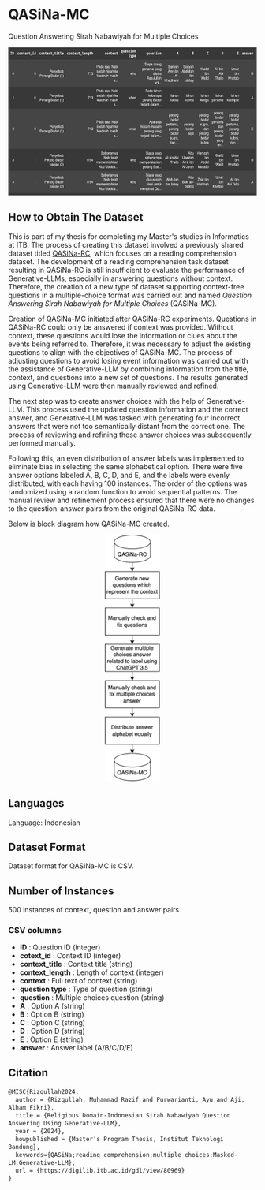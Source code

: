 # QASiNa-MC

Question Answering Sirah Nabawiyah for Multiple Choices


<p align="center">
  <img src="https://github.com/rizquuula/QASiNa-MC/blob/main/example.png?raw=true" alt="Diagram" style="height: 300px;">
</p>

## How to Obtain The Dataset

This is part of my thesis for completing my Master's studies in Informatics at ITB. The process of creating this dataset involved a previously shared dataset titled [QASiNa-RC](https://github.com/rizquuula/QASiNa), which focuses on a reading comprehension dataset. The development of a reading comprehension task dataset resulting in QASiNa-RC is still insufficient to evaluate the performance of Generative-LLMs, especially in answering questions without context. Therefore, the creation of a new type of dataset supporting context-free questions in a multiple-choice format was carried out and named *Question Answering Sirah Nabawiyah for Multiple Choices* (QASiNa-MC).

Creation of QASiNa-MC initiated after QASiNa-RC experiments. Questions in QASiNa-RC could only be answered if context was provided. Without context, these questions would lose the information or clues about the events being referred to. Therefore, it was necessary to adjust the existing questions to align with the objectives of QASiNa-MC. The process of adjusting questions to avoid losing event information was carried out with the assistance of Generative-LLM by combining information from the title, context, and questions into a new set of questions. The results generated using Generative-LLM were then manually reviewed and refined. 

The next step was to create answer choices with the help of Generative-LLM. This process used the updated question information and the correct answer, and Generative-LLM was tasked with generating four incorrect answers that were not too semantically distant from the correct one. The process of reviewing and refining these answer choices was subsequently performed manually. 

Following this, an even distribution of answer labels was implemented to eliminate bias in selecting the same alphabetical option. There were five answer options labeled A, B, C, D, and E, and the labels were evenly distributed, with each having 100 instances. The order of the options was randomized using a random function to avoid sequential patterns. The manual review and refinement process ensured that there were no changes to the question-answer pairs from the original QASiNa-RC data. 

Below is block diagram how QASiNa-MC created.

<p align="center">
  <img src="https://raw.githubusercontent.com/rizquuula/QASiNa-MC/main/how-to-create-diagram.jpg" alt="Diagram" style="height: 500px;">
</p>

## Languages

Language: Indonesian

## Dataset Format

Dataset format for QASiNa-MC is CSV.

## Number of Instances

500 instances of context, question and answer pairs

### CSV columns

- **ID** : Question ID (integer)
- **cotext_id** : Context ID (integer)
- **context_title** : Context title (string)
- **context_length** : Length of context (integer)
- **context** : Full text of context (string)
- **question type** : Type of question (string)
- **question** : Multiple choices question (string)
- **A** : Option A (string)
- **B** : Option B (string)
- **C** : Option C (string)
- **D** : Option D (string)
- **E** : Option E (string)
- **answer** : Answer label (A/B/C/D/E)

## Citation

```
@MISC{Rizqullah2024,
  author = {Rizqullah, Muhammad Razif and Purwarianti, Ayu and Aji, Alham Fikri},
  title = {Religious Domain-Indonesian Sirah Nabawiyah Question Answering Using Generative-LLM},
  year = {2024},
  howpublished = {Master’s Program Thesis, Institut Teknologi Bandung},
  keywords={QASiNa;reading comprehension;multiple choices;Masked-LM;Generative-LLM},
  url = {https://digilib.itb.ac.id/gdl/view/80969}
}
```
